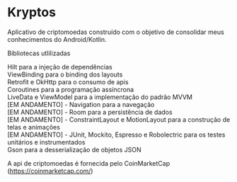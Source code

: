 # Kryptos


Aplicativo de criptomoedas construído com o objetivo de consolidar meus conhecimentos do Android/Kotlin.


Bibliotecas utlilizadas


Hilt para a injeção de dependências<br/>
ViewBinding para o binding dos layouts<br/>
Retrofit e OkHttp para o consumo de apis<br/>
Coroutines para a programação assíncrona<br/>
LiveData e ViewModel para a implementação do padrão MVVM<br/>
[EM ANDAMENTO] - Navigation para a navegação<br/>
[EM ANDAMENTO] - Room para a persistência de dados<br/>
[EM ANDAMENTO] - ConstraintLayout e MotionLayout para a construção de telas e animações<br/>
[EM ANDAMENTO] - JUnit, Mockito, Espresso e Robolectric para os testes unitários e instrumentados<br/>
Gson para a desserialização de objetos JSON


A api de criptomoedas é fornecida pelo CoinMarketCap (https://coinmarketcap.com/)
